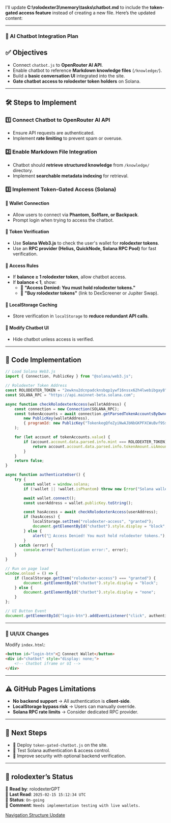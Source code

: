 I'll update **C:\rolodexter3\memory\tasks\chatbot.md** to include the **token-gated access feature** instead of creating a new file. Here’s the updated content:

---

### **🤖 AI Chatbot Integration Plan**

## **✅ Objectives**
- Connect `chatbot.js` to **OpenRouter AI API**.
- Enable chatbot to reference **Markdown knowledge files** (`/knowledge/`).
- Build a **basic conversation UI** integrated into the site.
- **Gate chatbot access to rolodexter token holders** on Solana.

---

## **🛠 Steps to Implement**

### **1️⃣ Connect Chatbot to OpenRouter AI API**
- Ensure API requests are authenticated.
- Implement **rate limiting** to prevent spam or overuse.

### **2️⃣ Enable Markdown File Integration**
- Chatbot should **retrieve structured knowledge** from `/knowledge/` directory.
- Implement **searchable metadata indexing** for retrieval.

### **3️⃣ Implement Token-Gated Access (Solana)**
#### **🔹 Wallet Connection**
- Allow users to connect via **Phantom, Solflare, or Backpack**.
- Prompt login when trying to access the chatbot.

#### **🔹 Token Verification**
- Use **Solana Web3.js** to check the user's wallet for **rolodexter tokens**.
- Use an **RPC provider (Helius, QuickNode, Solana RPC Pool)** for fast verification.

#### **🔹 Access Rules**
- If **balance ≥ 1 rolodexter token**, allow chatbot access.
- If **balance < 1**, show:
  - 🚫 **"Access Denied: You must hold rolodexter tokens."**
  - 🔗 **"Buy rolodexter tokens"** (link to DexScreener or Jupiter Swap).

#### **🔹 LocalStorage Caching**
- Store verification in `localStorage` to **reduce redundant API calls**.

#### **🔹 Modify Chatbot UI**
- Hide chatbot unless access is verified.

---

## **📌 Code Implementation**  
```javascript
// Load Solana Web3.js
import { Connection, PublicKey } from "@solana/web3.js";

// Rolodexter Token Address
const ROLODEXTER_TOKEN = "2ewknu2dcnpadcknsbqp1ywf16nssx62h4lwebibgay8";
const SOLANA_RPC = "https://api.mainnet-beta.solana.com"; 

async function checkRolodexterAccess(walletAddress) {
    const connection = new Connection(SOLANA_RPC);
    const tokenAccounts = await connection.getParsedTokenAccountsByOwner(
        new PublicKey(walletAddress),
        { programId: new PublicKey("TokenkegQfeZyiNwAJbNbGKPFXCWuBvf9Ss623VQ5DA") }
    );

    for (let account of tokenAccounts.value) {
        if (account.account.data.parsed.info.mint === ROLODEXTER_TOKEN) {
            return account.account.data.parsed.info.tokenAmount.uiAmount > 0;
        }
    }
    return false;
}

async function authenticateUser() {
    try {
        const wallet = window.solana;
        if (!wallet || !wallet.isPhantom) throw new Error("Solana wallet not found!");

        await wallet.connect();
        const userAddress = wallet.publicKey.toString();

        const hasAccess = await checkRolodexterAccess(userAddress);
        if (hasAccess) {
            localStorage.setItem("rolodexter-access", "granted");
            document.getElementById("chatbot").style.display = "block";
        } else {
            alert("🚫 Access Denied! You must hold rolodexter tokens.");
        }
    } catch (error) {
        console.error("Authentication error:", error);
    }
}

// Run on page load
window.onload = () => {
    if (localStorage.getItem("rolodexter-access") === "granted") {
        document.getElementById("chatbot").style.display = "block";
    } else {
        document.getElementById("chatbot").style.display = "none";
    }
};

// UI Button Event
document.getElementById("login-btn").addEventListener("click", authenticateUser);
```

---

### **🎨 UI/UX Changes**  
Modify `index.html`:
```html
<button id="login-btn">🔑 Connect Wallet</button>
<div id="chatbot" style="display: none;">
    <!-- Chatbot iframe or UI -->
</div>
```

---

## **⚠️ GitHub Pages Limitations**  
- **No backend support** → All authentication is **client-side**.
- **LocalStorage bypass risk** → Users can manually override.
- **Solana RPC rate limits** → Consider dedicated RPC provider.

---

## **🚀 Next Steps**
- 🔲 Deploy `token-gated-chatbot.js` on the site.
- 🔲 Test Solana authentication & access control.
- 🔲 Improve security with optional backend verification.

---

## **📌 rolodexter’s Status**
📝 **Read by**: rolodexterGPT  
📅 **Last Read**: `2025-02-15 15:12:34 UTC`  
🔄 **Status**: `On-going`  
💬 **Comment**: `Needs implementation testing with live wallets.`

[Navigation Structure Update](resolved-tasks/navigation-structure-update.html)

